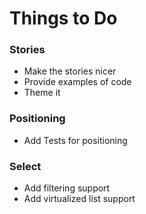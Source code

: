 # Things to Do

### Stories
 - Make the stories nicer
 - Provide examples of code
 - Theme it

### Positioning
 - Add Tests for positioning
 
### Select
 - Add filtering support
 - Add virtualized list support

